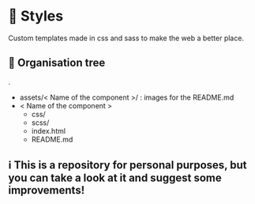 # 🎨 Styles
Custom templates made in css and sass to make the web a better place.

## 🌳 Organisation tree 
.
 * assets/< Name of the component >/ : images for the README.md
 * < Name of the component >
   * css/
   * scss/
   * index.html
   * README.md
    
## ℹ️ This is a repository for personal purposes, but you can take a look at it and suggest some improvements!

